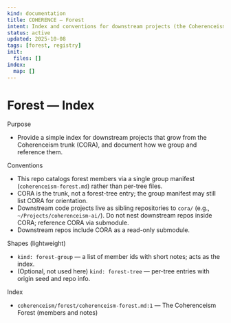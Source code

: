 ```yaml
---
kind: documentation
title: COHERENCE — Forest
intent: Index and conventions for downstream projects (the Coherenceism forest)
status: active
updated: 2025-10-08
tags: [forest, registry]
init:
  files: []
index:
  map: []
---
```


# Forest — Index

Purpose
- Provide a simple index for downstream projects that grow from the Coherenceism trunk (CORA), and document how we group and reference them.

Conventions
- This repo catalogs forest members via a single group manifest (`coherenceism-forest.md`) rather than per-tree files.
- CORA is the trunk, not a forest-tree entry; the group manifest may still list CORA for orientation.
- Downstream code projects live as sibling repositories to `cora/` (e.g., `~/Projects/coherenceism-ai/`). Do not nest downstream repos inside CORA; reference CORA via submodule.
- Downstream repos include CORA as a read-only submodule.

Shapes (lightweight)
- `kind: forest-group` — a list of member ids with short notes; acts as the index.
- (Optional, not used here) `kind: forest-tree` — per-tree entries with origin seed and repo info.

Index
- `coherenceism/forest/coherenceism-forest.md:1` — The Coherenceism Forest (members and notes)
